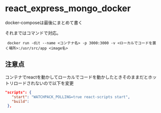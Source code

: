 # react_express_mongo_docker
docker-composeは最後にまとめて書く

それまではコマンドで対応。
```
 docker run -dit --name <コンテナ名> -p 3000:3000 -v <ローカルでコードを置く場所>:/usr/src/app <image名>
``` 
 ## 注意点
 コンテナでreactを動かしてローカルでコードを動かしたときそのままだとホットリロードされないので以下を変更
 ```package.json
 "scripts": {
    "start": "WATCHPACK_POLLING=true react-scripts start",
    "build": 
  },
  ```
